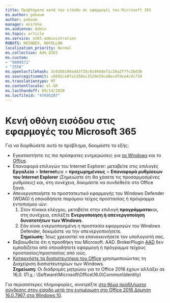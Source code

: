 ```yaml
---
title: Προβλήματα κατά την είσοδο σε εφαρμογές του Microsoft 365
ms.author: pebaum
author: pebaum
manager: mnirkhe
ms.audience: Admin
ms.topic: article
ms.service: o365-administration
ROBOTS: NOINDEX, NOFOLLOW
localization_priority: Normal
ms.collection: Adm_O365
ms.custom:
- "9000571"
- "2556"
ms.openlocfilehash: 3c016b198ad43f35c8149dde71c28a2f7fc3bd38
ms.sourcegitcommit: c6692ce0fa1358ec3529e59ca0ecdfdea4cdc759
ms.translationtype: MT
ms.contentlocale: el-GR
ms.lasthandoff: 09/14/2020
ms.locfileid: "47695287"
---
```

# <a name="blank-sign-in-screen-in-microsoft-365-apps"></a>Κενή οθόνη εισόδου στις εφαρμογές του Microsoft 365

Για να διορθώσετε αυτό το πρόβλημα, δοκιμάστε τα εξής:
- Εγκαταστήστε τις πιο πρόσφατες ενημερώσεις για [τα Windows](https://support.microsoft.com/help/4027667/windows-10-update) και το [Office](https://support.office.com/article/update-office-and-your-computer-with-microsoft-update-2ab296f3-7f03-43a2-8e50-46de917611c5).
- Επαναφορά επιλογών του Internet Explorer: μεταβείτε στις επιλογές **Εργαλεία**  >  **Internet**για  >  **προχωρημένους**  >  **Επαναφορά ρυθμίσεων του Internet Explorer** (Σημειώστε ότι θα χάσετε τις προσαρμοσμένες ρυθμίσεις) και, στη συνέχεια, δοκιμάστε να συνδεθείτε στο Office ξανά.
- Απενεργοποιήστε το προστατευτικό εφαρμογής του Windows Defender (WDAG) ή οποιοδήποτε παρόμοιο τείχος προστασίας ή πρόγραμμα εντοπισμού ιών:
    1. Στον πίνακα ελέγχου, μεταβείτε στην επιλογή **προγράμματα**και, στη συνέχεια, επιλέξτε **Ενεργοποίηση ή απενεργοποίηση δυνατοτήτων των Windows**.
    2. Εάν είναι ενεργοποιημένη η προστασία εφαρμογών του Windows Defender, δοκιμάστε να την απενεργοποιήσετε.<br/>
    **Σημείωση:** Ίσως χρειαστεί να επανεκκινήσετε τον υπολογιστή σας.
- Βεβαιωθείτε ότι η προσθήκη του Microsoft. AAD. BrokerPlugin [AAD](https://docs.microsoft.com/office365/troubleshoot/administration/connection-issue-when-sign-in-office-2016#symptom-1) δεν εμποδίζεται από οποιαδήποτε εφαρμογή ή πρόγραμμα τείχους προστασίας/προστασίας από ιούς.
- [Καταργήστε τα διαπιστευτήρια του Office](https://docs.microsoft.com/office/troubleshoot/error-messages/another-account-already-signed-in#step-3-clear-cached-credentials-on-the-computer) χρησιμοποιώντας τη Διαχείριση διαπιστευτηρίων των Windows.<br/>
    **Σημείωση:** Οι διαδρομές μητρώου για το Office 2016 έχουν αλλάξει σε 16,0. (Π.χ.: \Software\Microsoft\Office\16.0\Common\Identity\)

Για περισσότερες πληροφορίες, ανατρέξτε [στο θέμα προβλήματα σύνδεσης στην είσοδο μετά την ενημέρωση στο Office 2016 Δόμηση 16.0.7967 στα Windows 10](https://docs.microsoft.com/office365/troubleshoot/administration/connection-issue-when-sign-in-office-2016).